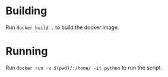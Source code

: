 # Building

Run `docker build .` to build the docker image.

# Running

Run `docker run -v $(pwd)/:/home/ -it python` to run the script.